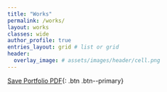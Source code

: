 ```yaml
---
title: "Works"
permalink: /works/
layout: works
classes: wide
author_profile: true
entries_layout: grid # list or grid	
header:
  overlay_image: # assets/images/header/cell.png
---
```

[Save Portfolio PDF](/assets/pdf/armin-goudarzi-portfolio.pdf){: .btn .btn--primary}